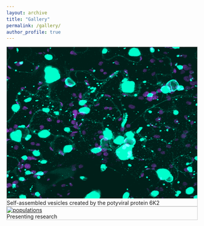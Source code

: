```yaml
---
layout: archive
title: "Gallery"
permalink: /gallery/
author_profile: true
---
```


<!DOCTYPE html>
<html>
<head>
<style>
div.gallery {
  border: 1px solid #ccc;
}

div.gallery:hover {
  border: 1px solid #777;
}

div.gallery img {
  width: 100%;
  height: auto;
}

div.desc {
  padding: 15px;
  text-align: center;
}

* {
  box-sizing: border-box;
}

.responsive {
  padding: 0 6px;
  float: left;
  width: 24.99999%;
}

@media only screen and (max-width: 700px) {
  .responsive {
    width: 49.99999%;
    margin: 6px 0;
  }
}

@media only screen and (max-width: 500px) {
  .responsive {
    width: 100%;
  }
}

.clearfix:after {
  content: "";
  display: table;
  clear: both;
}
</style>
</head>
<body>

<div class="responsive">
  <div class="gallery">
    <a target="_blank" href="/images/6k2.png">
      <img src="/images/6k2.png" alt="6k2" width="600" height="400">
    </a>
    <div class="desc">Self-assembled vesicles created by the potyviral protein 6K2</div>
  </div>
</div>


<div class="responsive">
  <div class="gallery">
    <a target="_blank" href="/images/populations.jpg">
      <img src="/images/populations.jpgg" alt="populations" width="600" height="400">
    </a>
    <div class="desc">Presenting research</div>
  </div>
</div>

</div>

<div class="clearfix"></div>

<div style="padding:6px;">
 
</div>

</body>
</html>
